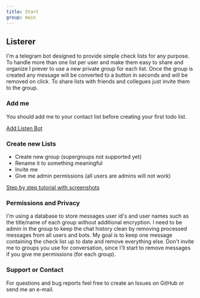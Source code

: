 ```yaml
---
title: Start
group: main
---
```


## Listerer

I'm a telegram bot designed to provide simple check lists for any purpose. To handle more than one list per user and make them easy to share and organize I prever to use a new private group for each list. Once the group is created any message will be converted to a button in seconds and will be removed on click. To share lists with friends and collegues just invite them to the group.



### Add me

You should add me to your contact list before creating your first todo list.

[Add Listen Bot](https://telegram.me/ListererBot)


### Create new Lists

- Create new group (supergroups not supported yet)
- Rename it to something meaningful
- Invite me
- Give me admin permissions (all users are admins will not work)

[Step by step tutorial with screenshots](https://github.com/)


### Permissions and Privacy

I'm using a database to store messages user id's and user names such as the title/name of each group without additional encryption. I need to be admin in the group to keep the chat history clean by removing processed messages from all users and bots. My goal is to keep one message containing the check list up to date and remove everything else. Don't invite me to groups you use for conversation, since I'll start to remove messages if you give me permissions (for each group).


### Support or Contact

For questions and bug reports feel free to create an Issues on GitHub or send me an e-mail.
